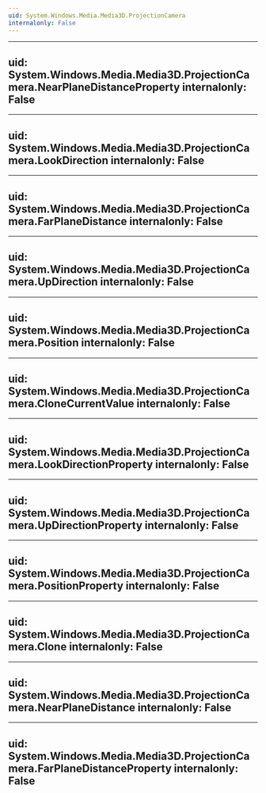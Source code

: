 ```yaml
---
uid: System.Windows.Media.Media3D.ProjectionCamera
internalonly: False
---
```


---
uid: System.Windows.Media.Media3D.ProjectionCamera.NearPlaneDistanceProperty
internalonly: False
---

---
uid: System.Windows.Media.Media3D.ProjectionCamera.LookDirection
internalonly: False
---

---
uid: System.Windows.Media.Media3D.ProjectionCamera.FarPlaneDistance
internalonly: False
---

---
uid: System.Windows.Media.Media3D.ProjectionCamera.UpDirection
internalonly: False
---

---
uid: System.Windows.Media.Media3D.ProjectionCamera.Position
internalonly: False
---

---
uid: System.Windows.Media.Media3D.ProjectionCamera.CloneCurrentValue
internalonly: False
---

---
uid: System.Windows.Media.Media3D.ProjectionCamera.LookDirectionProperty
internalonly: False
---

---
uid: System.Windows.Media.Media3D.ProjectionCamera.UpDirectionProperty
internalonly: False
---

---
uid: System.Windows.Media.Media3D.ProjectionCamera.PositionProperty
internalonly: False
---

---
uid: System.Windows.Media.Media3D.ProjectionCamera.Clone
internalonly: False
---

---
uid: System.Windows.Media.Media3D.ProjectionCamera.NearPlaneDistance
internalonly: False
---

---
uid: System.Windows.Media.Media3D.ProjectionCamera.FarPlaneDistanceProperty
internalonly: False
---
